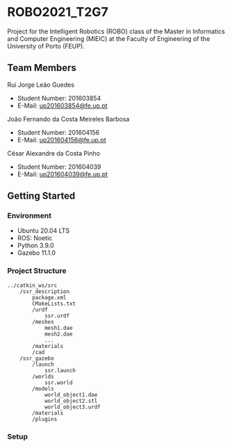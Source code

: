 # ROBO2021_T2G7

Project for the Intelligent Robotics (ROBO) class of the Master in Informatics and Computer Engineering (MIEIC) at the Faculty of Engineering of the University of Porto (FEUP). 

## Team Members 

Rui Jorge Leão Guedes
* Student Number: 201603854
* E-Mail: up201603854@fe.up.pt

João Fernando da Costa Meireles Barbosa
* Student Number: 201604156
* E-Mail: up201604156@fe.up.pt

César Alexandre da Costa Pinho <br>
* Student Number: 201604039
* E-Mail: up201604039@fe.up.pt 

## Getting Started

### Environment

* Ubuntu 20.04 LTS
* ROS: Noetic
* Python 3.9.0
* Gazebo 11.1.0

### Project Structure

```
../catkin_ws/src
    /ssr_description
        package.xml
        CMakeLists.txt
        /urdf
            ssr.urdf
        /meshes
            mesh1.dae
            mesh2.dae
            ...
        /materials
        /cad
    /ssr_gazebo
        /launch
            ssr.launch
        /worlds
            ssr.world
        /models
            world_object1.dae
            world_object2.stl
            world_object3.urdf
        /materials
        /plugins
```

### Setup